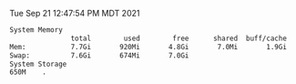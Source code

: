 Tue Sep 21 12:47:54 PM MDT 2021
```bash
System Memory
               total        used        free      shared  buff/cache   available
Mem:           7.7Gi       920Mi       4.8Gi       7.0Mi       1.9Gi       6.5Gi
Swap:          7.6Gi       674Mi       7.0Gi
System Storage
650M	.
```

